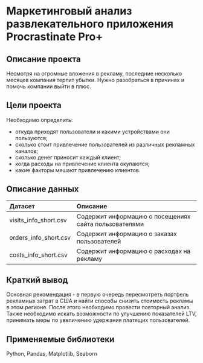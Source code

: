# Маркетинговый анализ развлекательного приложения Procrastinate Pro+

## Описание проекта

Несмотря на огромные вложения в рекламу, последние несколько месяцев компания терпит убытки. Нужно разобраться в причинах и помочь компании выйти в плюс.

## Цели проекта

Необходимо определить:
- откуда приходят пользователи и какими устройствами они пользуются;
- сколько стоит привлечение пользователей из различных рекламных каналов;
- сколько денег приносит каждый клиент;
- когда расходы на привлечение клиента окупаются;
- какие факторы мешают привлечению клиентов.

## Описание данных

| Датасет | Описание | 
| :---------------------- | :---------------------- | 
| visits_info_short.csv | Содержит информацию о посещениях сайта пользователями | 
| orders_info_short.csv | Содержит информацию о заказах пользователей | 
| costs_info_short.csv | Содержит информацию о расходах на рекламу | 

## Краткий вывод

Основная рекомендация - в первую очередь пересмотреть портфель рекламных затрат в США и найти способы снизить стоимость рекламы в этом регионе. После этого необходимо провести повторный анализ.
Также необходимо искать возможности по улучшению показателей LTV, принимать меры по увеличению удержания платящих пользователей.

## Применяемые библиотеки

Python, Pandas, Matplotlib, Seaborn